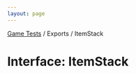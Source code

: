 ```yaml
---
layout: page
---
```


[Game Tests](/scripting/game-tests) / Exports / ItemStack

# Interface: ItemStack
